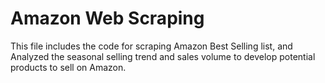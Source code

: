 # Amazon Web Scraping
This file includes the code for scraping Amazon Best Selling list, and Analyzed the seasonal selling trend and sales volume to develop potential products to sell on Amazon.
